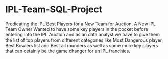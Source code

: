 # IPL-Team-SQL-Project
Predicating the IPL Best Players for a New Team for Auction, A New IPL Team Owner Wanted to have some key players in the pocket before entering into the IPL Auction and as an data analyst we have to give them the list of top players from different categories like Most Dangerous player, Best Bowlers list and Best all rounders as well as some more key players that can cetainly be the game changer for an IPL franchies.

